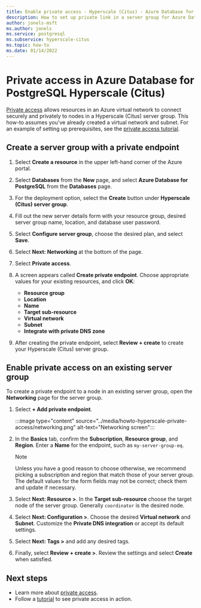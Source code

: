 ```yaml
---
title: Enable private access - Hyperscale (Citus) - Azure Database for PostgreSQL
description: How to set up private link in a server group for Azure Database for PostgreSQL - Hyperscale (Citus)
author: jonels-msft
ms.author: jonels
ms.service: postgresql
ms.subservice: hyperscale-citus
ms.topic: how-to
ms.date: 01/14/2022
---
```


# Private access in Azure Database for PostgreSQL Hyperscale (Citus)

[Private access](concepts-private-access.md) allows resources in an Azure
virtual network to connect securely and privately to nodes in a Hyperscale
(Citus) server group. This how-to assumes you've already created a virtual
network and subnet. For an example of setting up prerequisites, see the
[private access tutorial](tutorial-private-access.md).

## Create a server group with a private endpoint

1. Select **Create a resource** in the upper left-hand corner of the Azure portal.

2. Select **Databases** from the **New** page, and select **Azure Database for
   PostgreSQL** from the **Databases** page.

3. For the deployment option, select the **Create** button under **Hyperscale
   (Citus) server group**.

4. Fill out the new server details form with your resource group, desired
   server group name, location, and database user password.

5. Select **Configure server group**, choose the desired plan, and select
   **Save**.

6. Select **Next: Networking** at the bottom of the page.

7. Select **Private access**.

8. A screen appears called **Create private endpoint**. Choose appropriate values
   for your existing resources, and click **OK**:

	- **Resource group**
	- **Location**
	- **Name**
	- **Target sub-resource**
	- **Virtual network**
	- **Subnet**
	- **Integrate with private DNS zone**

9. After creating the private endpoint, select **Review + create** to create
   your Hyperscale (Citus) server group.

## Enable private access on an existing server group

To create a private endpoint to a node in an existing server group, open the
**Networking** page for the server group.

1. Select **+ Add private endpoint**.

   :::image type="content" source="../media/howto-hyperscale-private-access/networking.png" alt-text="Networking screen":::

2. In the **Basics** tab, confirm the **Subscription**, **Resource group**, and
   **Region**. Enter a **Name** for the endpoint, such as `my-server-group-eq`.

	> [!NOTE]
	>
	> Unless you have a good reason to choose otherwise, we recommend picking a
	> subscription and region that match those of your server group.  The
	> default values for the form fields may not be correct; check them and
	> update if necessary.

3. Select **Next: Resource >**. In the **Target sub-resource** choose the target
   node of the server group. Generally `coordinator` is the desired node.

4. Select **Next: Configuration >**. Choose the desired **Virtual network** and
   **Subnet**. Customize the **Private DNS integration** or accept its default
   settings.

5. Select **Next: Tags >** and add any desired tags.

6. Finally, select **Review + create >**. Review the settings and select
   **Create** when satisfied.

## Next steps

* Learn more about [private access](concepts-private-access.md).
* Follow a [tutorial](tutorial-private-access.md) to see private access in
  action.
